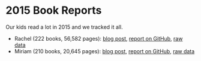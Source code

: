 # 2015 Book Reports

Our kids read a lot in 2015 and we tracked it all. 

* Rachel (222 books, 56,582 pages): [blog post](http://www.heissatopia.com/2015/12/rachels-2015-reading-report.html), [report on GitHub](https://andrewheiss.github.io/2015-book-reports/rachel_report.html), [raw data](https://docs.google.com/spreadsheets/d/1GvxMTnBehXaguLcHQpQBO8WQkg95vD2xAVfMMCYyi7o/)
* Miriam (210 books, 20,645 pages): [blog post](http://www.heissatopia.com/2015/12/miriams-2015-reading-report.html), [report on GitHub](https://andrewheiss.github.io/2015-book-reports/miriam_report.html), [raw data](https://docs.google.com/spreadsheets/d/1yeXgxg038qUInqrbYF-uy-nFoOlDwvKiD4L9dYQyPC0/)
